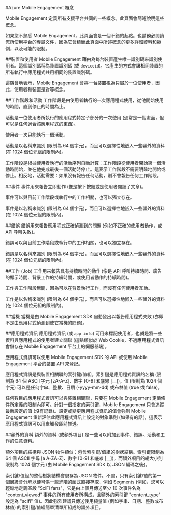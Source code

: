 <properties
	pageTitle="Mobile Engagement 概念"
	description="Mobile Engagement 概念"
	services="mobile-engagement"
	documentationCenter="mobile"
	authors="kpiteira"
	manager="dwrede"
	editor="" />

<tags
	ms.service="mobile-engagement"
	ms.workload="mobile"
	ms.tgt_pltfrm="mobile-android"
	ms.devlang="na"
	ms.topic="get-started-article"
	ms.date="01/24/2015"
	ms.author="kapiteir" />

#Azure Mobile Engagement 概念

Mobile Engagement 定義所有支援平台共同的一些概念。此頁面會簡短說明這些概念。

如果您不熟悉 Mobile Engagement，此頁面會是一個不錯的起點。也請務必閱讀您所使用平台的專屬文件，因為它會精簡此頁面中所述概念的更多詳細資料和範例，以及可能的限制。

##裝置和使用者
Mobile Engagement 藉由為每台裝置產生唯一識別碼來識別使用者。這個識別碼稱為裝置識別碼 (或 `deviceid`)。它產生的方式會讓相同裝置的所有執行中應用程式共用相同的裝置識別碼。

這隱含地表示，Mobile Engagement 會將一台裝置視為只屬於一位使用者，因此，使用者和裝置是對等概念。

##工作階段和活動
工作階段是由使用者執行的一次應用程式使用，從他開始使用的時間，直到停止的時間為止。

活動是一位使用者所執行的應用程式特定子部分的一次使用 (通常是一個畫面，但可以是任何適合該應用程式的東西)。

使用者一次只能執行一個活動。

活動是以名稱來識別 (限制為 64 個字元)，而且可以選擇性地嵌入一些額外的資料 (在 1024 個位元組的限制內)。

工作階段是根據使用者執行的活動序列自動計算：工作階段從使用者開始第一個活動時開始，並在他完成最後一個活動時停止。這表示工作階段不需要明確地開始或停止。相反地，活動需要：如果沒有報告任何活動，則不會報告任何工作階段。

##事件
事件用來報告立即動作 (像是按下按鈕或是使用者閱讀了文章)。

事件可以與目前工作階段或執行中的工作相關，也可以獨立存在。

事件是以名稱來識別 (限制為 64 個字元)，而且可以選擇性地嵌入一些額外的資料 (在 1024 個位元組的限制內)。

##錯誤
錯誤用來報告應用程式正確偵測到的問題 (例如不正確的使用者動作，或 API 呼叫失敗)。

錯誤可以與目前工作階段或執行中的工作相關，也可以獨立存在。

錯誤是以名稱來識別 (限制為 64 個字元)，而且可以選擇性地嵌入一些額外的資料 (在 1024 個位元組的限制內)。

##工作 (Job)
工作用來報告具有持續時間的動作 (像是 API 呼叫持續時間、廣告的顯示時間、背景工作的持續時間，或使用者動作的持續時間)。

工作與工作階段無關，因為可以在背景執行工作，而沒有任何使用者互動。

工作是以名稱來識別 (限制為 64 個字元)，而且可以選擇性地嵌入一些額外的資料 (在 1024 個位元組的限制內)。

##當機
當機是由 Mobile Engagement SDK 自動發出以報告應用程式失敗 (亦即不是由應用程式偵測到使它當機的問題)。

##應用程式資訊
應用程式資訊 (或 `app info`) 可用來標記使用者，也就是將一些資料與應用程式的使用者建立關聯 (這點類似於 Web Cookie，不過應用程式資訊會儲存在 Mobile Engagement 平台上的伺服器端)。

應用程式資訊可以使用 Mobile Engagement SDK 的 API 或使用 Mobile Engagement 平台的裝置 API 來登記。

應用程式資訊是與裝置相關聯的索引鍵/值組。索引鍵是應用程式資訊的名稱 (限制為 64 個 ASCII 字元 [zA-A-Z]、數字 [0-9] 和底線 [\_\_])。值 (限制為 1024 個字元) 可以是任何字串、整數、日期 (-yyyy-mm-dd) 或布林值 (true 或 false)。

任何數目的應用程式資訊可以與裝置相關聯，只要在 Mobile Engagement 定價條件所定義的限制內即可。針對一個指定的索引鍵，Mobile Engagement 只會追蹤最新設定的值 (沒有記錄)。設定或變更應用程式資訊的值會強制 Mobile Engagement 重新評估此應用程式資訊上設定的對象準則 (如果有的話)，這表示應用程式資訊可以用來觸發即時推送。

##額外的資料
額外的資料 (或額外項目) 是一些可以附加到事件、錯誤、活動和工作的任意資料。

額外項目的結構與 JSON 物件類似：包含索引鍵/值組的樹狀結構。索引鍵限制為 64 個 ASCII 字母 [a A-ZA-Z]、數字 [0-9] 和底線 [\_\_])，而額外項目的總大小則限制為 1024 個字元 (由 Mobile Engagement SDK 以 JSON 編碼之後)。

索引鍵/值組的整個樹狀結構會儲存為 JSON 物件。不過，只有索引鍵/值的第一個層級會分解以便可供一些進階的函式直接存取，例如 Segments (例如，您可以輕鬆地定義區段 "SciFi fans"，它是由上個月傳送至少 10 次事件名為 "content\_viewed" 事件的所有使用者所構成，且額外的索引鍵 "content\_type" 設定為 "scifi" 值)。因此強烈建議只傳送使用純量值 (例如字串、日期、整數或布林值) 的索引鍵/值組簡單清單所組成的額外項目。
 

<!---HONumber=August15_HO6-->